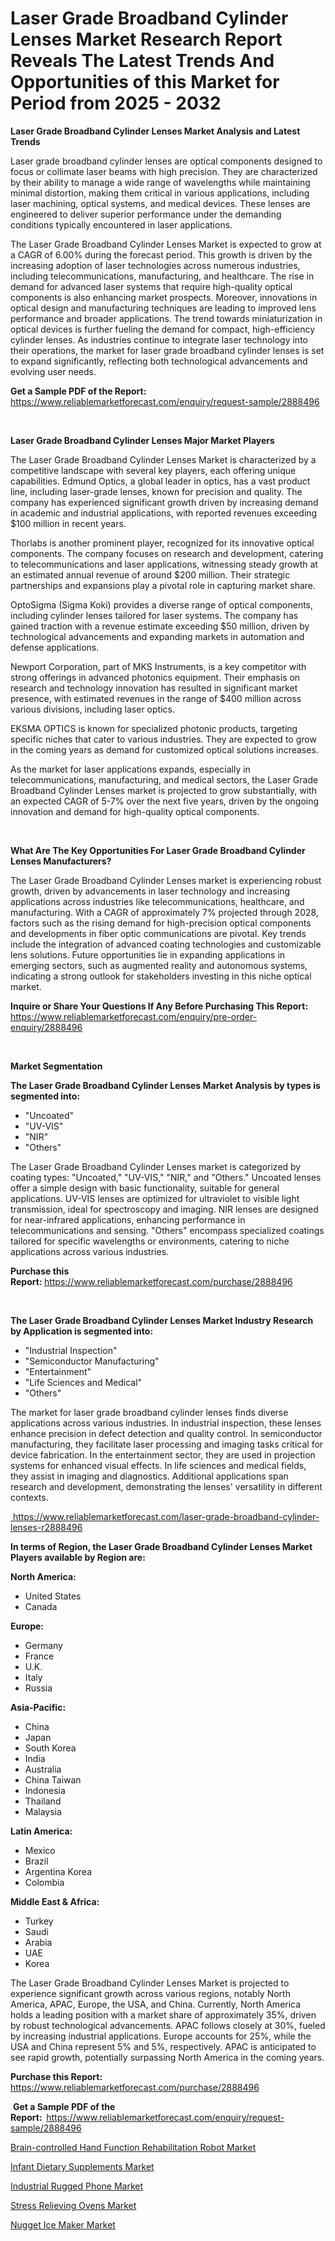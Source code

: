 <p><h1>Laser Grade Broadband Cylinder Lenses Market Research Report Reveals The Latest Trends And Opportunities of this Market for Period from 2025 - 2032</h1></p><p><strong>Laser Grade Broadband Cylinder Lenses Market Analysis and Latest Trends</strong></p>
<p><p>Laser grade broadband cylinder lenses are optical components designed to focus or collimate laser beams with high precision. They are characterized by their ability to manage a wide range of wavelengths while maintaining minimal distortion, making them critical in various applications, including laser machining, optical systems, and medical devices. These lenses are engineered to deliver superior performance under the demanding conditions typically encountered in laser applications.</p><p>The Laser Grade Broadband Cylinder Lenses Market is expected to grow at a CAGR of 6.00% during the forecast period. This growth is driven by the increasing adoption of laser technologies across numerous industries, including telecommunications, manufacturing, and healthcare. The rise in demand for advanced laser systems that require high-quality optical components is also enhancing market prospects. Moreover, innovations in optical design and manufacturing techniques are leading to improved lens performance and broader applications. The trend towards miniaturization in optical devices is further fueling the demand for compact, high-efficiency cylinder lenses. As industries continue to integrate laser technology into their operations, the market for laser grade broadband cylinder lenses is set to expand significantly, reflecting both technological advancements and evolving user needs.</p></p>
<p><strong>Get a Sample PDF of the Report:&nbsp;</strong> <a href="https://www.reliablemarketforecast.com/enquiry/request-sample/2888496?utm_campaign=1110&utm_medium=2&utm_source=Github&utm_content=ia&utm_term=14032025&utm_id=laser-grade-broadband-cylinder-lenses">https://www.reliablemarketforecast.com/enquiry/request-sample/2888496</a></p>
<p>&nbsp;</p>
<p><strong>Laser Grade Broadband Cylinder Lenses Major Market Players</strong></p>
<p><p>The Laser Grade Broadband Cylinder Lenses Market is characterized by a competitive landscape with several key players, each offering unique capabilities. Edmund Optics, a global leader in optics, has a vast product line, including laser-grade lenses, known for precision and quality. The company has experienced significant growth driven by increasing demand in academic and industrial applications, with reported revenues exceeding $100 million in recent years.</p><p>Thorlabs is another prominent player, recognized for its innovative optical components. The company focuses on research and development, catering to telecommunications and laser applications, witnessing steady growth at an estimated annual revenue of around $200 million. Their strategic partnerships and expansions play a pivotal role in capturing market share.</p><p>OptoSigma (Sigma Koki) provides a diverse range of optical components, including cylinder lenses tailored for laser systems. The company has gained traction with a revenue estimate exceeding $50 million, driven by technological advancements and expanding markets in automation and defense applications.</p><p>Newport Corporation, part of MKS Instruments, is a key competitor with strong offerings in advanced photonics equipment. Their emphasis on research and technology innovation has resulted in significant market presence, with estimated revenues in the range of $400 million across various divisions, including laser optics.</p><p>EKSMA OPTICS is known for specialized photonic products, targeting specific niches that cater to various industries. They are expected to grow in the coming years as demand for customized optical solutions increases.</p><p>As the market for laser applications expands, especially in telecommunications, manufacturing, and medical sectors, the Laser Grade Broadband Cylinder Lenses market is projected to grow substantially, with an expected CAGR of 5-7% over the next five years, driven by the ongoing innovation and demand for high-quality optical components.</p></p>
<p>&nbsp;</p>
<p><strong>What Are The Key Opportunities For Laser Grade Broadband Cylinder Lenses Manufacturers?</strong></p>
<p><p>The Laser Grade Broadband Cylinder Lenses market is experiencing robust growth, driven by advancements in laser technology and increasing applications across industries like telecommunications, healthcare, and manufacturing. With a CAGR of approximately 7% projected through 2028, factors such as the rising demand for high-precision optical components and developments in fiber optic communications are pivotal. Key trends include the integration of advanced coating technologies and customizable lens solutions. Future opportunities lie in expanding applications in emerging sectors, such as augmented reality and autonomous systems, indicating a strong outlook for stakeholders investing in this niche optical market.</p></p>
<p><strong>Inquire or Share Your Questions If Any Before Purchasing This Report:</strong> <a href="https://www.reliablemarketforecast.com/enquiry/pre-order-enquiry/2888496?utm_campaign=1110&utm_medium=2&utm_source=Github&utm_content=ia&utm_term=14032025&utm_id=laser-grade-broadband-cylinder-lenses">https://www.reliablemarketforecast.com/enquiry/pre-order-enquiry/2888496</a></p>
<p>&nbsp;</p>
<p><strong>Market Segmentation</strong></p>
<p><strong>The Laser Grade Broadband Cylinder Lenses Market Analysis by types is segmented into:</strong></p>
<p><ul><li>"Uncoated"</li><li>"UV-VIS"</li><li>"NIR"</li><li>"Others"</li></ul></p>
<p><p>The Laser Grade Broadband Cylinder Lenses market is categorized by coating types: "Uncoated," "UV-VIS," "NIR," and "Others." Uncoated lenses offer a simple design with basic functionality, suitable for general applications. UV-VIS lenses are optimized for ultraviolet to visible light transmission, ideal for spectroscopy and imaging. NIR lenses are designed for near-infrared applications, enhancing performance in telecommunications and sensing. "Others" encompass specialized coatings tailored for specific wavelengths or environments, catering to niche applications across various industries.</p></p>
<p><strong>Purchase this Report:&nbsp;</strong><a href="https://www.reliablemarketforecast.com/purchase/2888496?utm_campaign=1110&utm_medium=2&utm_source=Github&utm_content=ia&utm_term=14032025&utm_id=laser-grade-broadband-cylinder-lenses">https://www.reliablemarketforecast.com/purchase/2888496</a></p>
<p>&nbsp;</p>
<p><strong>The Laser Grade Broadband Cylinder Lenses Market Industry Research by Application is segmented into:</strong></p>
<p><ul><li>"Industrial Inspection"</li><li>"Semiconductor Manufacturing"</li><li>"Entertainment"</li><li>"Life Sciences and Medical"</li><li>"Others"</li></ul></p>
<p><p>The market for laser grade broadband cylinder lenses finds diverse applications across various industries. In industrial inspection, these lenses enhance precision in defect detection and quality control. In semiconductor manufacturing, they facilitate laser processing and imaging tasks critical for device fabrication. In the entertainment sector, they are used in projection systems for enhanced visual effects. In life sciences and medical fields, they assist in imaging and diagnostics. Additional applications span research and development, demonstrating the lenses' versatility in different contexts.</p></p>
<p><a href="https://www.reliablemarketforecast.com/laser-grade-broadband-cylinder-lenses-r2888496?utm_campaign=1110&utm_medium=2&utm_source=Github&utm_content=ia&utm_term=14032025&utm_id=laser-grade-broadband-cylinder-lenses">&nbsp;https://www.reliablemarketforecast.com/laser-grade-broadband-cylinder-lenses-r2888496</a></p>
<p><strong>In terms of Region, the Laser Grade Broadband Cylinder Lenses Market Players available by Region are:</strong></p>
<p>
    <p> <strong> North America: </strong>
        <ul>
            <li>United States</li>
            <li>Canada</li>
        </ul>
        </p> 
    <p> <strong> Europe: </strong>
        <ul>
            <li>Germany</li>
            <li>France</li>
            <li>U.K.</li>
            <li>Italy</li>
            <li>Russia</li>
        </ul>
        </p> 
    <p> <strong> Asia-Pacific: </strong>
        <ul>
            <li>China</li>
            <li>Japan</li>
            <li>South Korea</li>
            <li>India</li>
            <li>Australia</li>
            <li>China Taiwan</li>
            <li>Indonesia</li>
            <li>Thailand</li>
            <li>Malaysia</li>
        </ul>
        </p> 
    <p> <strong> Latin America: </strong>
        <ul>
            <li>Mexico</li>
            <li>Brazil</li>
            <li>Argentina Korea</li>
            <li>Colombia</li>
        </ul>
        </p> 
    <p> <strong> Middle East & Africa: </strong>
        <ul>
            <li>Turkey</li>
            <li>Saudi</li>
            <li>Arabia</li>
            <li>UAE</li>
            <li>Korea</li>
        </ul>
    </p>
    </p>
<p><p>The Laser Grade Broadband Cylinder Lenses Market is projected to experience significant growth across various regions, notably North America, APAC, Europe, the USA, and China. Currently, North America holds a leading position with a market share of approximately 35%, driven by robust technological advancements. APAC follows closely at 30%, fueled by increasing industrial applications. Europe accounts for 25%, while the USA and China represent 5% and 5%, respectively. APAC is anticipated to see rapid growth, potentially surpassing North America in the coming years.</p></p>
<p><strong>Purchase this Report: </strong><a href="https://www.reliablemarketforecast.com/purchase/2888496?utm_campaign=1110&utm_medium=2&utm_source=Github&utm_content=ia&utm_term=14032025&utm_id=laser-grade-broadband-cylinder-lenses">https://www.reliablemarketforecast.com/purchase/2888496</a></p>
<p>&nbsp;<strong>Get a Sample PDF of the Report:&nbsp;&nbsp;</strong><a href="https://www.reliablemarketforecast.com/enquiry/request-sample/2888496?utm_campaign=1110&utm_medium=2&utm_source=Github&utm_content=ia&utm_term=14032025&utm_id=laser-grade-broadband-cylinder-lenses">https://www.reliablemarketforecast.com/enquiry/request-sample/2888496</a></p>
<p><strong></strong></p>
<p><p><a href="https://github.com/luerabollevc/Market-Research-Report-List-1/blob/main/brain-controlled-hand-function-rehabilitation-robot-market.md?utm_campaign=1110&utm_medium=2&utm_source=Github&utm_content=ia&utm_term=14032025&utm_id=laser-grade-broadband-cylinder-lenses">Brain-controlled Hand Function Rehabilitation Robot Market</a></p><p><a href="https://github.com/aertsfecto0h/Market-Research-Report-List-1/blob/main/infant-dietary-supplements-market.md?utm_campaign=1110&utm_medium=2&utm_source=Github&utm_content=ia&utm_term=14032025&utm_id=laser-grade-broadband-cylinder-lenses">Infant Dietary Supplements Market</a></p><p><a href="https://github.com/barlevsebako/Market-Research-Report-List-1/blob/main/industrial-rugged-phone-market.md?utm_campaign=1110&utm_medium=2&utm_source=Github&utm_content=ia&utm_term=14032025&utm_id=laser-grade-broadband-cylinder-lenses">Industrial Rugged Phone Market</a></p><p><a href="https://github.com/tornapruttuz/Market-Research-Report-List-1/blob/main/stress-relieving-ovens-market.md?utm_campaign=1110&utm_medium=2&utm_source=Github&utm_content=ia&utm_term=14032025&utm_id=laser-grade-broadband-cylinder-lenses">Stress Relieving Ovens Market</a></p><p><a href="https://github.com/denighoylen1/Market-Research-Report-List-1/blob/main/nugget-ice-maker-market.md?utm_campaign=1110&utm_medium=2&utm_source=Github&utm_content=ia&utm_term=14032025&utm_id=laser-grade-broadband-cylinder-lenses">Nugget Ice Maker Market</a></p></p>